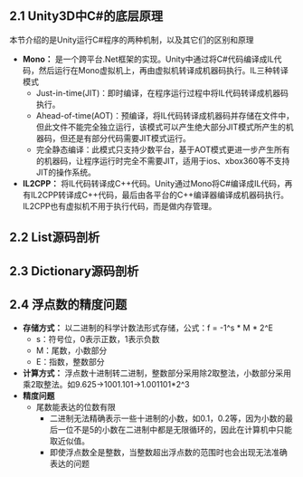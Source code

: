 ## 2.1 Unity3D中C#的底层原理
本节介绍的是Unity运行C#程序的两种机制，以及其它们的区别和原理
- **Mono：** 是一个跨平台.Net框架的实现。Unity中通过将C#代码编译成IL代码，然后运行在Mono虚拟机上，再由虚拟机转译成机器码执行。IL三种转译模式
  - Just-in-time(JIT)：即时编译，在程序运行过程中将IL代码转译成机器码执行。
  - Ahead-of-time(AOT)：预编译，将IL代码转译成机器码并存储在文件中，但此文件不能完全独立运行，该模式可以产生绝大部分JIT模式所产生的机器码，但还是有部分代码需要JIT模式运行。
  - 完全静态编译：此模式只支持少数平台，基于AOT模式更进一步产生所有的机器码，让程序运行时完全不需要JIT，适用于ios、xbox360等不支持JIT的操作系统。
- **IL2CPP：** 将IL代码转译成C++代码。Unity通过Mono将C#编译成IL代码，再有IL2CPP转译成C++代码，最后由各平台的C++编译器编译成机器码执行。IL2CPP也有虚拟机不用于执行代码，而是做内存管理。
## 2.2 List源码剖析
## 2.3 Dictionary源码剖析
## 2.4 浮点数的精度问题
- **存储方式：** 以二进制的科学计数法形式存储，公式：f = -1^s * M * 2^E
  - s：符号位，0表示正数，1表示负数
  - M：尾数，小数部分
  - E：指数，整数部分
- **计算方式：** 浮点数十进制转二进制，整数部分采用除2取整法，小数部分采用乘2取整法。如9.625->1001.101->1.001101*2^3
- **精度问题**
  - 尾数能表达的位数有限
    - 二进制无法精确表示一些十进制的小数，如0.1，0.2等，因为小数的最后一位不是5的小数在二进制中都是无限循环的，因此在计算机中只能取近似值。
    - 即使浮点数全是整数，当整数超出浮点数的范围时也会出现无法准确表达的问题